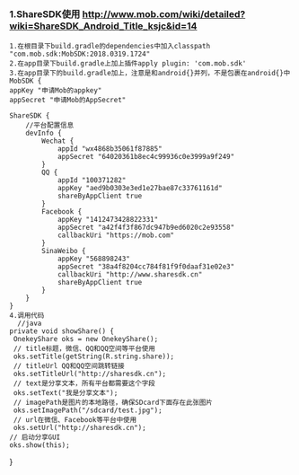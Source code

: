 
### 1.ShareSDK使用 http://www.mob.com/wiki/detailed?wiki=ShareSDK_Android_Title_ksjc&id=14
    1.在根目录下build.gradle的dependencies中加入classpath "com.mob.sdk:MobSDK:2018.0319.1724"
    2.在app目录下build.gradle上加上插件apply plugin: 'com.mob.sdk'
    3.在app目录下的build.gradle加上，注意是和android{}并列，不是包裹在android{}中
    MobSDK {
    appKey "申请Mob的appkey"
    appSecret "申请Mob的AppSecret"

    ShareSDK {
        //平台配置信息
        devInfo {
            Wechat {
                appId "wx4868b35061f87885"
                appSecret "64020361b8ec4c99936c0e3999a9f249"
            }
            QQ {
                appId "100371282"
                appKey "aed9b0303e3ed1e27bae87c33761161d"
                shareByAppClient true
            }
            Facebook {
                appKey "1412473428822331"
                appSecret "a42f4f3f867dc947b9ed6020c2e93558"
                callbackUri "https://mob.com"
            }
            SinaWeibo {
                appKey "568898243"
                appSecret "38a4f8204cc784f81f9f0daaf31e02e3"
                callbackUri "http://www.sharesdk.cn"
                shareByAppClient true
            }
        }
    }
    4.调用代码
      //java
    private void showShare() {
     OnekeyShare oks = new OnekeyShare();
     // title标题，微信、QQ和QQ空间等平台使用
     oks.setTitle(getString(R.string.share));
     // titleUrl QQ和QQ空间跳转链接
     oks.setTitleUrl("http://sharesdk.cn");
     // text是分享文本，所有平台都需要这个字段
     oks.setText("我是分享文本");
     // imagePath是图片的本地路径，确保SDcard下面存在此张图片
     oks.setImagePath("/sdcard/test.jpg");
     // url在微信、Facebook等平台中使用
     oks.setUrl("http://sharesdk.cn");
    // 启动分享GUI
    oks.show(this);
  }

